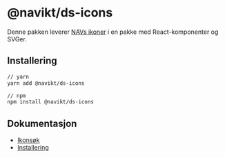 # @navikt/ds-icons

Denne pakken leverer [NAVs ikoner](https://design.nav.no/resources/icons) i en pakke med React-komponenter og SVGer.

## Installering

```sh
// yarn
yarn add @navikt/ds-icons

// npm
npm install @navikt/ds-icons
```

## Dokumentasjon

- [Ikonsøk](https://design.nav.no/resources/icons)
- [Installering](https://design.nav.no/resources/icons/install)
